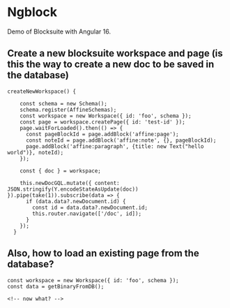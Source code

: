 # Ngblock

Demo of Blocksuite with Angular 16.

## Create a new blocksuite workspace and page (is this the way to create a new doc to be saved in the database)
```
createNewWorkspace() {

    const schema = new Schema();
    schema.register(AffineSchemas);
    const workspace = new Workspace({ id: 'foo', schema });
    const page = workspace.createPage({ id: 'test-id' });
    page.waitForLoaded().then(() => {
      const pageBlockId = page.addBlock('affine:page');
      const noteId = page.addBlock('affine:note', {}, pageBlockId);
      page.addBlock('affine:paragraph', {title: new Text("hello world")}, noteId);
    });

    const { doc } = workspace;

    this.newDocGQL.mutate({ content: JSON.stringify(Y.encodeStateAsUpdate(doc)) }).pipe(take(1)).subscribe(data => {
      if (data.data?.newDocument.id) {
        const id = data.data?.newDocument.id;
        this.router.navigate(['/doc', id]);
      }
    });
  }
  ```

  ## Also, how to load an existing page from the database?
  ```
  const workspace = new Workspace({ id: 'foo', schema });
  const data = getBinaryFromDB();

  <!-- now what? -->
  ```